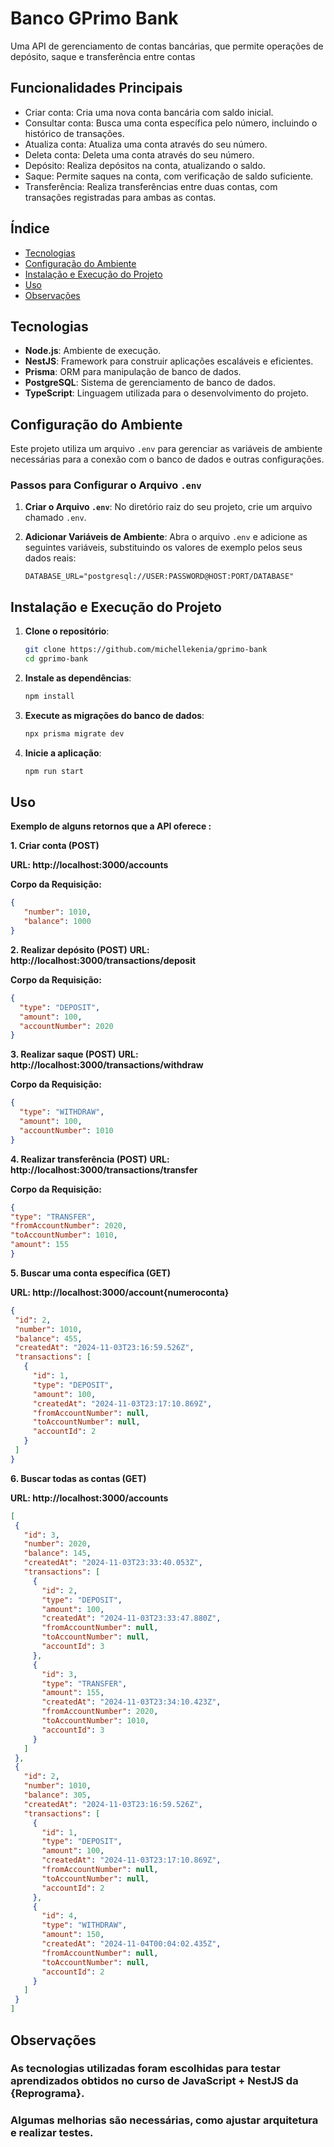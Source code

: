 # Banco GPrimo Bank 

Uma API de gerenciamento de contas bancárias, que permite operações de depósito, saque e transferência entre contas

## Funcionalidades Principais

- Criar conta: Cria uma nova conta bancária com saldo inicial.
- Consultar conta: Busca uma conta específica pelo número, incluindo o histórico de transações.
- Atualiza conta: Atualiza uma conta através do seu número.
- Deleta conta: Deleta uma conta através do seu número.
- Depósito: Realiza depósitos na conta, atualizando o saldo.
- Saque: Permite saques na conta, com verificação de saldo suficiente.
- Transferência: Realiza transferências entre duas contas, com transações registradas para ambas as contas.

## Índice

- [Tecnologias](#tecnologias)
- [Configuração do Ambiente](#configuração-do-ambiente)
- [Instalação e Execução do Projeto](#instalação-e-execução-do-projeto)
- [Uso](#uso)
- [Observações](#observações)

## Tecnologias

- **Node.js**: Ambiente de execução.
- **NestJS**: Framework para construir aplicações escaláveis e eficientes.
- **Prisma**: ORM para manipulação de banco de dados.
- **PostgreSQL**: Sistema de gerenciamento de banco de dados.
- **TypeScript**: Linguagem utilizada para o desenvolvimento do projeto.

## Configuração do Ambiente

Este projeto utiliza um arquivo `.env` para gerenciar as variáveis de ambiente necessárias para a conexão com o banco de dados e outras configurações.

### Passos para Configurar o Arquivo `.env`

1. **Criar o Arquivo `.env`**:
   No diretório raiz do seu projeto, crie um arquivo chamado `.env`.

2. **Adicionar Variáveis de Ambiente**:
   Abra o arquivo `.env` e adicione as seguintes variáveis, substituindo os valores de exemplo pelos seus dados reais:

   ```env
   DATABASE_URL="postgresql://USER:PASSWORD@HOST:PORT/DATABASE"

## Instalação e Execução do Projeto

1. **Clone o repositório**:

   ```bash
   git clone https://github.com/michellekenia/gprimo-bank
   cd gprimo-bank

2. **Instale as dependências**:
   ```bash
   npm install

3. **Execute as migrações do banco de dados**:
   ```bash
   npx prisma migrate dev

4. **Inicie a aplicação**:
   ```bash
   npm run start

## Uso

**Exemplo de alguns retornos que a API oferece :**

**1. Criar conta (POST)**

**URL: http://localhost:3000/accounts** 
   

**Corpo da Requisição:**
   ~~~json
   { 
      "number": 1010,
      "balance": 1000
   }
   ~~~

**2. Realizar depósito (POST)**
**URL: http://localhost:3000/transactions/deposit**

**Corpo da Requisição:**

  ~~~json
 {
    "type": "DEPOSIT",
    "amount": 100, 
    "accountNumber": 2020 
  }
 ~~~

**3. Realizar saque (POST)**
**URL: http://localhost:3000/transactions/withdraw**

**Corpo da Requisição:**
  ~~~json
  {
    "type": "WITHDRAW",
    "amount": 100, 
    "accountNumber": 1010
  }
 ~~~

**4. Realizar transferência (POST)**
**URL: http://localhost:3000/transactions/transfer**

**Corpo da Requisição:**
  ~~~json
  { 
  "type": "TRANSFER",
  "fromAccountNumber": 2020,    
  "toAccountNumber": 1010,      
  "amount": 155             
}

 ~~~

**5. Buscar uma conta específica (GET)**

**URL: http://localhost:3000/account{numeroconta}**
 ~~~json
{
  "id": 2,
  "number": 1010,
  "balance": 455,
  "createdAt": "2024-11-03T23:16:59.526Z",
  "transactions": [
    {
      "id": 1,
      "type": "DEPOSIT",
      "amount": 100,
      "createdAt": "2024-11-03T23:17:10.869Z",
      "fromAccountNumber": null,
      "toAccountNumber": null,
      "accountId": 2
    }
  ]
}
   ~~~

**6. Buscar todas as contas (GET)**

**URL: http://localhost:3000/accounts**
 ~~~json
[
  {
    "id": 3,
    "number": 2020,
    "balance": 145,
    "createdAt": "2024-11-03T23:33:40.053Z",
    "transactions": [
      {
        "id": 2,
        "type": "DEPOSIT",
        "amount": 100,
        "createdAt": "2024-11-03T23:33:47.880Z",
        "fromAccountNumber": null,
        "toAccountNumber": null,
        "accountId": 3
      },
      {
        "id": 3,
        "type": "TRANSFER",
        "amount": 155,
        "createdAt": "2024-11-03T23:34:10.423Z",
        "fromAccountNumber": 2020,
        "toAccountNumber": 1010,
        "accountId": 3
      }
    ]
  },
  {
    "id": 2,
    "number": 1010,
    "balance": 305,
    "createdAt": "2024-11-03T23:16:59.526Z",
    "transactions": [
      {
        "id": 1,
        "type": "DEPOSIT",
        "amount": 100,
        "createdAt": "2024-11-03T23:17:10.869Z",
        "fromAccountNumber": null,
        "toAccountNumber": null,
        "accountId": 2
      },
      {
        "id": 4,
        "type": "WITHDRAW",
        "amount": 150,
        "createdAt": "2024-11-04T00:04:02.435Z",
        "fromAccountNumber": null,
        "toAccountNumber": null,
        "accountId": 2
      }
    ]
  }
]
   ~~~


## Observações

### As tecnologias utilizadas foram escolhidas para testar aprendizados obtidos no curso de JavaScript + NestJS da {Reprograma}.
### Algumas melhorias são necessárias, como ajustar arquitetura e realizar testes.

